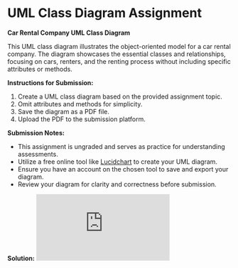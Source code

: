 # UML Class Diagram Assignment

**Car Rental Company UML Class Diagram**

This UML class diagram illustrates the object-oriented model for a car rental company. The diagram showcases the essential classes and relationships, focusing on cars, renters, and the renting process without including specific attributes or methods.

**Instructions for Submission:**

1. Create a UML class diagram based on the provided assignment topic.
2. Omit attributes and methods for simplicity.
3. Save the diagram as a PDF file.
4. Upload the PDF to the submission platform.

**Submission Notes:**

- This assignment is ungraded and serves as practice for understanding assessments.
- Utilize a free online tool like [Lucidchart](https://www.lucidchart.com/) to create your UML diagram.
- Ensure you have an account on the chosen tool to save and export your diagram.
- Review your diagram for clarity and correctness before submission.

**Solution:**
![Car-Rental-Company-UML-Class-Diagram.pdf](https://github.com/Daniel-Andarge/Software-Design-and-Architecture-Specialization--University-of-Alberta/blob/main/Course-1-Object-Oriented-Design/Module-2-Object-Oriented-Modeling/Assignments/UML-Class-Diagram/Car-Rental-UML-Class-Diagram.pdf)
